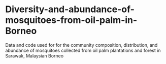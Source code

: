 # Diversity-and-abundance-of-mosquitoes-from-oil-palm-in-Borneo
Data and code used for for the community composition, distribution, and abundance of mosquitoes collected from oil palm plantations and forest in Sarawak, Malaysian Borneo
